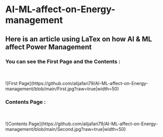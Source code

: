 # AI-ML-affect-on-Energy-management
## Here is an article using LaTex on how AI &amp; ML affect Power Management

### You can see the First Page and the Contents :
<br />
<br />
![First Page](https://github.com/alijafari79/AI-ML-affect-on-Energy-management/blob/main/First.jpg?raw=true|width=50)

### Contents Page :
<br />
<br />
![Contents Page](https://github.com/alijafari79/AI-ML-affect-on-Energy-management/blob/main/Second.jpg?raw=true|width=50)
